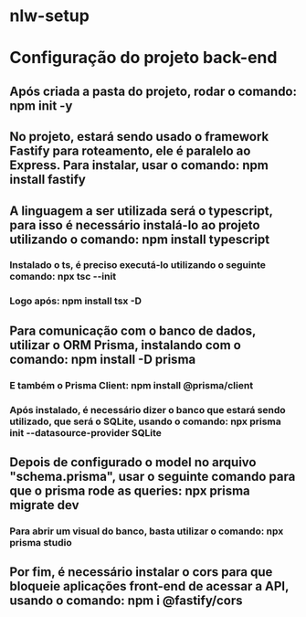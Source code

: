 # nlw-setup
# Configuração do projeto back-end
## Após criada a pasta do projeto, rodar o comando: npm init -y
## No projeto, estará sendo usado o framework Fastify para roteamento, ele é paralelo ao Express. Para instalar, usar o comando: npm install fastify
## A linguagem a ser utilizada será o typescript, para isso é necessário instalá-lo ao projeto utilizando o comando: npm install typescript
### Instalado o ts, é preciso executá-lo utilizando o seguinte comando: npx tsc --init
### Logo após: npm install tsx -D
## Para comunicação com o banco de dados, utilizar o ORM Prisma, instalando com o comando: npm install -D prisma
### E também o Prisma Client: npm install @prisma/client
### Após instalado, é necessário dizer o banco que estará sendo utilizado, que será o SQLite, usando o comando: npx prisma init --datasource-provider SQLite
## Depois de configurado o model no arquivo "schema.prisma", usar o seguinte comando para que o prisma rode as queries: npx prisma migrate dev
### Para abrir um visual do banco, basta utilizar o comando: npx prisma studio
## Por fim, é necessário instalar o cors para que bloqueie aplicações front-end de acessar a API, usando o comando: npm i @fastify/cors
